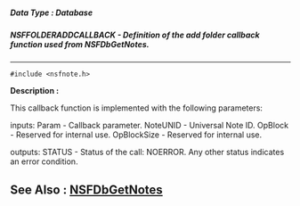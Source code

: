 ##### Data Type : Database
##### NSFFOLDERADDCALLBACK - Definition of the add folder callback function used from NSFDbGetNotes.
---
```
#include <nsfnote.h>
```
**Description :**

This callback function is implemented with the following parameters:  

inputs:
Param - Callback parameter.
NoteUNID - Universal Note ID.
OpBlock - Reserved for internal use.
OpBlockSize - Reserved for internal use.

outputs: 
STATUS - Status of the call: NOERROR. Any other status indicates an error 
condition.

**See Also :**
[NSFDbGetNotes](/reference/Func/NSFDbGetNotes)
---
